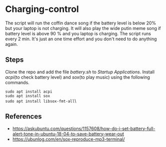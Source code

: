 # Charging-control

The script will run the coffin dance song if the battery level is below 20% but your laptop is not charging. It will also play the wide putin meme song if battery level is above 90 % and you laptop is charging. The script runs every 2 min. It's just an one time effort and you don't need to do anything again. 

## Steps

Clone the repo and add the file _battery.sh_ to _Startup Applications_. Install _acpi_(to check battery level) and _sox_(to play music) using the following commands.

`sudo apt install acpi`\
`sudo apt install sox`\
`sudo apt install libsox-fmt-all`\

## References

- https://askubuntu.com/questions/1157608/how-do-i-set-battery-full-alert-tone-in-ubuntu-18-04-to-save-battery-wear-out
- https://ubunlog.com/en/sox-reproduce-mp3-terminal/

